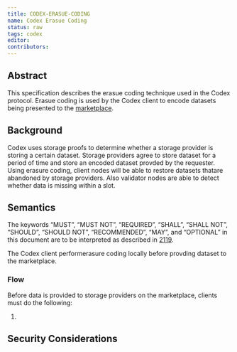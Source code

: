 ```yaml
---
title: CODEX-ERASUE-CODING
name: Codex Erasue Coding
status: raw
tags: codex
editor: 
contributors:
---
```


## Abstract

This specification describes the erasue coding technique used in the Codex protocol.
Erasue coding is used by the Codex client to encode datasets being presented to the [marketplace]().

## Background

Codex uses storage proofs to determine whether a storage provider is storing a certain dataset.
Storage providers agree to store dataset for a period of time and
store an encoded dataset provded by the requester.
Using erasure coding,
client nodes will be able to restore datasets thatare abandoned by storage providers.
Also validator nodes are able to detect whether data is missing within a slot.

## Semantics

The keywords “MUST”, “MUST NOT”, “REQUIRED”, “SHALL”, “SHALL NOT”,
“SHOULD”, “SHOULD NOT”, “RECOMMENDED”, “MAY”, and
“OPTIONAL” in this document are to be interpreted as described in [2119](https://www.ietf.org/rfc/rfc2119.txt).

The Codex client performerasure coding locally before provding dataset to the marketplace.

### Flow

Before data is provided to storage providers on the marketplace,
clients must do the following:

1.  



## Security Considerations

